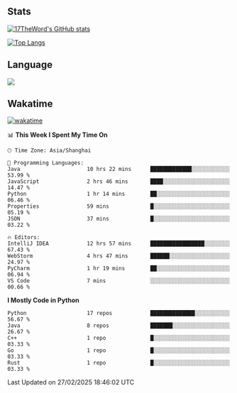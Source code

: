 ## Stats

[![17TheWord's GitHub stats](https://github-readme-stats.vercel.app/api?username=17TheWord&count_private=true&show_icons=true)](https://github.com/anuraghazra/github-readme-stats)

[![Top Langs](https://github-readme-stats.vercel.app/api/top-langs/?username=17TheWord&layout=compact&hide=html)](https://github.com/anuraghazra/github-readme-stats)

## Language

<img align="center" src="https://github-readme-stats-theword.vercel.app/api/wakatime?username=559772f0-9c03-4114-9e11-1b4b8b998e10&layout=compact&theme=dracula&hide_border=true">

## Wakatime

[![wakatime](https://wakatime.com/badge/user/559772f0-9c03-4114-9e11-1b4b8b998e10.svg)](https://wakatime.com/@559772f0-9c03-4114-9e11-1b4b8b998e10)

<!--START_SECTION:waka-->
📊 **This Week I Spent My Time On** 

```text
🕑︎ Time Zone: Asia/Shanghai

💬 Programming Languages: 
Java                     10 hrs 22 mins      █████████████░░░░░░░░░░░░   53.99 % 
JavaScript               2 hrs 46 mins       ████░░░░░░░░░░░░░░░░░░░░░   14.47 % 
Python                   1 hr 14 mins        ██░░░░░░░░░░░░░░░░░░░░░░░   06.46 % 
Properties               59 mins             █░░░░░░░░░░░░░░░░░░░░░░░░   05.19 % 
JSON                     37 mins             █░░░░░░░░░░░░░░░░░░░░░░░░   03.22 % 

🔥 Editors: 
IntelliJ IDEA            12 hrs 57 mins      █████████████████░░░░░░░░   67.43 % 
WebStorm                 4 hrs 47 mins       ██████░░░░░░░░░░░░░░░░░░░   24.97 % 
PyCharm                  1 hr 19 mins        ██░░░░░░░░░░░░░░░░░░░░░░░   06.94 % 
VS Code                  7 mins              ░░░░░░░░░░░░░░░░░░░░░░░░░   00.66 % 
```

**I Mostly Code in Python** 

```text
Python                   17 repos            ██████████████░░░░░░░░░░░   56.67 % 
Java                     8 repos             ███████░░░░░░░░░░░░░░░░░░   26.67 % 
C++                      1 repo              █░░░░░░░░░░░░░░░░░░░░░░░░   03.33 % 
Go                       1 repo              █░░░░░░░░░░░░░░░░░░░░░░░░   03.33 % 
Rust                     1 repo              █░░░░░░░░░░░░░░░░░░░░░░░░   03.33 % 
```




 Last Updated on 27/02/2025 18:46:02 UTC
<!--END_SECTION:waka-->
